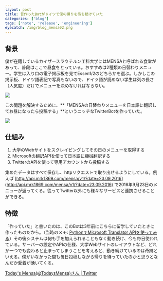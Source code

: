 ```yaml
---
layout: post
title: 昔作ったBotがドイツで僕の帰りを待ち続けていた
categories: ['blog']
tags: ['note', 'release', 'engineering']
eyecatch: /img/blog_mensa02.png
---
```


## 背景

僕が在籍しているカイザースラウテルン工科大学にはMENSAと呼ばれる食堂があって、普段はここで昼食をとっている。おすすめは2種類の日替わりメニュー。学生は入り口の電子掲示板を見てEssen1/2のどちらかを選ぶ。しかしこの掲示板、ドイツ語表記で写真もないので、ドイツ語が読めない学生は列の長さ（人気度）だけでメニューを決めなければならない。

<img src="/img/blog_mensa01.jpg" class="image-on-frame image-fade">

この問題を解決するために、**「MENSAの日替わりメニューを日本語に翻訳してお昼になったら投稿する」**というニッチなTwitterBotを作っていた。

<img src="/img/blog_mensa02.png" class="image-on-frame-small image-fade">

## 仕組み

1. 大学のWebサイトをスクレイピングしてその日のメニューを取得する
2. Microsoftの翻訳APIを使って日本語に機械翻訳する
3. TwitterのAPIを使って専用アカウントから投稿する

集めたデータはすべて保存し、httpリクエストで取り出せるようにしている。例えば [http://api.mrk1869.com/mensa/v1/?date=23.09.2016](http://api.mrk1869.com/mensa/v1/?date=23.09.2016) で2016年9月23日のメニューが返ってくる。従ってTwitter以外にも様々なサービスと連携させることができる。

## 特徴

「作っていた」と書いたのは、このBotは3年前にこちらに留学していたときに作ったものだから。（当時のメモ: [PythonでMicrosoft Translator APIを使ってみる](/jp/posts/microsoft_translator/)）その後システムは何も手を加えられることもなく動き続け、今も毎日使われている。サーバーの設定やAPIの仕様、大学Webサイトのレイアウトなど、どれか一つでも変わると止まってしまうことを考えると、動き続けているのは奇跡といえる。僕がいなかった間も毎日投稿しながら帰りを待っていたのかと思うとなんだか愛着が湧いてくる。

[Today's Mensa(@TodaysMensa)さん \| Twitter](https://twitter.com/todaysmensa)